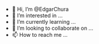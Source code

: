 - 👋 Hi, I’m @EdgarChura
- 👀 I’m interested in ...
- 🌱 I’m currently learning ...
- 💞️ I’m looking to collaborate on ...
- 📫 How to reach me ...

<!---
Edgar2808-chura/Edgar2808-chura is a ✨ special ✨ repository because its `README.md` (this file) appears on your GitHub profile.
You can click the Preview link to take a look at your changes.
--->
